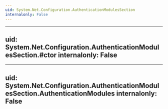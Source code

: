 ```yaml
---
uid: System.Net.Configuration.AuthenticationModulesSection
internalonly: False
---
```


---
uid: System.Net.Configuration.AuthenticationModulesSection.#ctor
internalonly: False
---

---
uid: System.Net.Configuration.AuthenticationModulesSection.AuthenticationModules
internalonly: False
---
